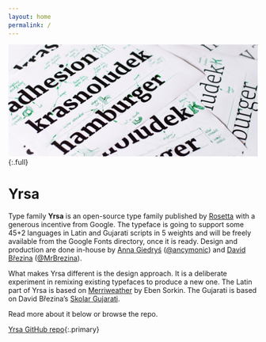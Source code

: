 ```yaml
---
layout: home
permalink: /
---
```


![Yrsa sketches](assets/Yrsa-sketches.jpg){:.full}

# Yrsa

Type family **Yrsa** is an open-source type family published by [Rosetta](https://rosettatype.com) with a generous incentive from Google. The typeface is going to support some 45+2 languages in Latin and Gujarati scripts in 5 weights and will be freely available from the Google Fonts directory, once it is ready. Design and production are done in-house by [Anna Giedryś](http://ancymonic.com) ([@ancymonic](http://github.com/ancymonic)) and [David Březina](http://davi.cz) ([@MrBrezina](http://github.com/MrBrezina)).

What makes Yrsa different is the design approach. It is a deliberate experiment in remixing existing typefaces to produce a new one. The Latin part of Yrsa is based on [Merriweather](http://sorkintype.com/fonts.html#mw) by Eben Sorkin. The Gujarati is based on David Březina’s [Skolar Gujarati](https://www.rosettatype.com/Skolar#gujarati).

Read more about it below or browse the repo.

[Yrsa GitHub repo](http://github.com/rosettatype/yrsa){:.primary}


